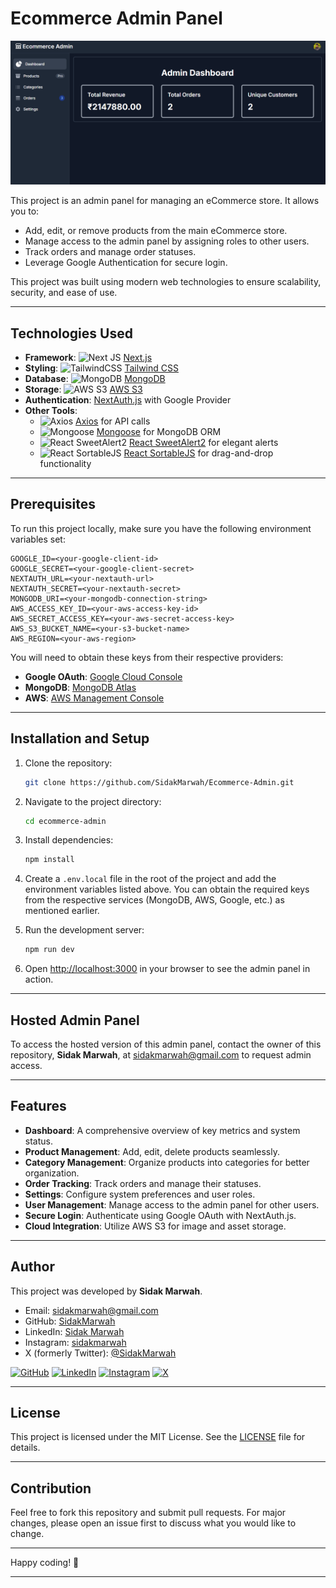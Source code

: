 # Ecommerce Admin Panel

![Ecommerce Admin Panel](/public/assets/screenshots/dashboard.png)

This project is an admin panel for managing an eCommerce store. It allows you to:

- Add, edit, or remove products from the main eCommerce store.
- Manage access to the admin panel by assigning roles to other users.
- Track orders and manage order statuses.
- Leverage Google Authentication for secure login.

This project was built using modern web technologies to ensure scalability, security, and ease of use.

---

## Technologies Used

- **Framework**: ![Next JS](https://img.shields.io/badge/Next-black?style=for-the-badge&logo=next.js&logoColor=white) [Next.js](https://nextjs.org/)
- **Styling**: ![TailwindCSS](https://img.shields.io/badge/tailwindcss-%2338B2AC.svg?style=for-the-badge&logo=tailwind-css&logoColor=white) [Tailwind CSS](https://tailwindcss.com/)
- **Database**: ![MongoDB](https://img.shields.io/badge/MongoDB-%234ea94b.svg?style=for-the-badge&logo=mongodb&logoColor=white) [MongoDB](https://www.mongodb.com/)
- **Storage**: ![AWS S3](https://img.shields.io/badge/AWS%20S3-232F3E?style=for-the-badge&logo=amazon-aws&logoColor=white) [AWS S3](https://aws.amazon.com/s3/)
- **Authentication**: [NextAuth.js](https://next-auth.js.org/) with Google Provider
- **Other Tools**:
  - ![Axios](https://img.shields.io/badge/Axios-5A29E4?style=for-the-badge&logo=axios&logoColor=white) [Axios](https://axios-http.com/) for API calls
  - ![Mongoose](https://img.shields.io/badge/Mongoose-880000?style=for-the-badge&logo=mongoose&logoColor=white) [Mongoose](https://mongoosejs.com/) for MongoDB ORM
  - ![React SweetAlert2](https://img.shields.io/badge/React%20SweetAlert2-FB6340?style=for-the-badge&logo=react&logoColor=white) [React SweetAlert2](https://github.com/djorg83/react-sweetalert2) for elegant alerts
  - ![React SortableJS](https://img.shields.io/badge/React%20SortableJS-F09E4A?style=for-the-badge&logo=react&logoColor=white) [React SortableJS](https://github.com/SortableJS/react-sortablejs) for drag-and-drop functionality

---

## Prerequisites

To run this project locally, make sure you have the following environment variables set:

```env
GOOGLE_ID=<your-google-client-id>
GOOGLE_SECRET=<your-google-client-secret>
NEXTAUTH_URL=<your-nextauth-url>
NEXTAUTH_SECRET=<your-nextauth-secret>
MONGODB_URI=<your-mongodb-connection-string>
AWS_ACCESS_KEY_ID=<your-aws-access-key-id>
AWS_SECRET_ACCESS_KEY=<your-aws-secret-access-key>
AWS_S3_BUCKET_NAME=<your-s3-bucket-name>
AWS_REGION=<your-aws-region>
```

You will need to obtain these keys from their respective providers:
- **Google OAuth**: [Google Cloud Console](https://console.cloud.google.com/)
- **MongoDB**: [MongoDB Atlas](https://www.mongodb.com/atlas/database)
- **AWS**: [AWS Management Console](https://aws.amazon.com/console/)

---

## Installation and Setup

1. Clone the repository:

   ```bash
   git clone https://github.com/SidakMarwah/Ecommerce-Admin.git
   ```

2. Navigate to the project directory:

   ```bash
   cd ecommerce-admin
   ```

3. Install dependencies:

   ```bash
   npm install
   ```

4. Create a `.env.local` file in the root of the project and add the environment variables listed above. You can obtain the required keys from the respective services (MongoDB, AWS, Google, etc.) as mentioned earlier.

5. Run the development server:

   ```bash
   npm run dev
   ```

6. Open [http://localhost:3000](http://localhost:3000) in your browser to see the admin panel in action.

---

## Hosted Admin Panel

To access the hosted version of this admin panel, contact the owner of this repository, **Sidak Marwah**, at [sidakmarwah@gmail.com](mailto:sidakmarwah@gmail.com) to request admin access.

---

## Features

- **Dashboard**: A comprehensive overview of key metrics and system status.
- **Product Management**: Add, edit, delete products seamlessly.
- **Category Management**: Organize products into categories for better organization.
- **Order Tracking**: Track orders and manage their statuses.
- **Settings**: Configure system preferences and user roles.
- **User Management**: Manage access to the admin panel for other users.
- **Secure Login**: Authenticate using Google OAuth with NextAuth.js.
- **Cloud Integration**: Utilize AWS S3 for image and asset storage.

---

## Author

This project was developed by **Sidak Marwah**.

- Email: [sidakmarwah@gmail.com](mailto:sidakmarwah@gmail.com)
- GitHub: [SidakMarwah](https://github.com/SidakMarwah)
- LinkedIn: [Sidak Marwah](https://www.linkedin.com/in/sidakmarwah/)
- Instagram: [sidakmarwah](https://www.instagram.com/sidakmarwah/)
- X (formerly Twitter): [@SidakMarwah](https://x.com/SidakMarwah)

[![GitHub](https://img.shields.io/badge/GitHub-Visit_Profile-black?style=for-the-badge&logo=github)](https://github.com/SidakMarwah)
[![LinkedIn](https://img.shields.io/badge/LinkedIn-Connect-blue?style=for-the-badge&logo=linkedin)](https://www.linkedin.com/in/sidakmarwah/)
[![Instagram](https://img.shields.io/badge/Instagram-Follow-orange?style=for-the-badge&logo=instagram)](https://www.instagram.com/sidakmarwah/)
[![X](https://img.shields.io/badge/X-Follow-blue?style=for-the-badge&logo=x)](https://x.com/SidakMarwah)

---

## License

This project is licensed under the MIT License. See the [LICENSE](LICENSE) file for details.

---

## Contribution

Feel free to fork this repository and submit pull requests. For major changes, please open an issue first to discuss what you would like to change.

---

Happy coding! 🎉

---
